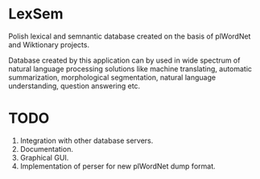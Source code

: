 LexSem
======

Polish lexical and semnantic database created on the basis of plWordNet and Wiktionary projects.

Database created by this application can by used in wide spectrum of natural language processing solutions like machine translating, automatic summarization, morphological segmentation, natural language understanding, question answering etc.


TODO
======

1. Integration with other database servers.
2. Documentation.
3. Graphical GUI.
4. Implementation of perser for new plWordNet dump format.

